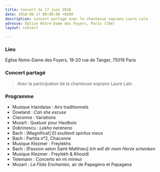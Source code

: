 ```yaml
---
title: Concert du 17 juin 2018
date: 2018-06-17 00:00:00 +0200
description: Concert partagé avec la chanteuse soprano Laure Lalo
adresse: Église Notre-Dame des Foyers, Paris (19e)
layout: concert

---
```

### Lieu

Église Notre-Dame des Foyers, 18-20 rue de Tanger, 75019 Paris

### Concert partagé

> Avec la participation de la chanteuse soprano Laure Lalo

### Programme

* Musique Irlandaise : Airs traditionnels
* Dowland : _Can she excuse_
* _Ciaconna_ : Variations
* Mozart : Quatuor pour Hautbois
* Dobrinescu : _Lekho neraneno_
* Bach : \[Magnificat\] _Et exultavit spiritus meus_
* Bach : Partita n°2, Chaconne
* Musique Klezmer : Freylekhs
* Bach : \[Passion selon Saint-Matthieu\] _Ich will dir mein Herze schenken_
* Musique Klezmer : Freylekh & Khosidl
* Telemann : Concerto en mi mineur
* Mozart : _La Flûte Enchantée_, air de Papageno et Papagena